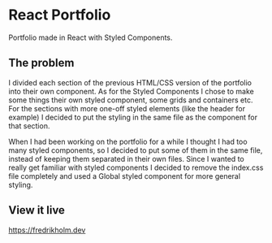 # React Portfolio

Portfolio made in React with Styled Components.

## The problem

I divided each section of the previous HTML/CSS version of the portfolio into their own component. As for the Styled Components I chose to make some things their own styled component, some grids and containers etc. For the sections with more one-off styled elements (like the header for example) I decided to put the styling in the same file as the component for that section. 

When I had been working on the portfolio for a while I thought I had too many styled components, so I decided to put some of them in the same file, instead of keeping them separated in their own files. Since I wanted to really get familiar with styled components I decided to remove the index.css file completely and used a Global styled component for more general styling.

## View it live

https://fredrikholm.dev
